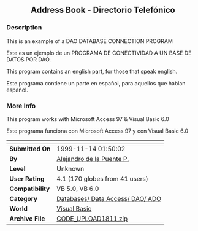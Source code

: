 ﻿<div align="center">

## Address Book \- Directorio Telefónico


</div>

### Description

This is an example of a DAO DATABASE CONNECTION PROGRAM

Este es un ejemplo de un PROGRAMA DE CONECTIVIDAD A UN BASE DE DATOS POR DAO.

This program contains an english part, for those that speak english.

Este programa contiene un parte en español, para aquellos que hablan español.
 
### More Info
 
This program works with Microsoft Access 97 & Visual Basic 6.0

Este programa funciona con Microsoft Access 97 y con Visual Basic 6.0


<span>             |<span>
---                |---
**Submitted On**   |1999-11-14 01:50:02
**By**             |[Alejandro de la Puente P\.](https://github.com/Planet-Source-Code/PSCIndex/blob/master/ByAuthor/alejandro-de-la-puente-p.md)
**Level**          |Unknown
**User Rating**    |4.1 (170 globes from 41 users)
**Compatibility**  |VB 5\.0, VB 6\.0
**Category**       |[Databases/ Data Access/ DAO/ ADO](https://github.com/Planet-Source-Code/PSCIndex/blob/master/ByCategory/databases-data-access-dao-ado__1-6.md)
**World**          |[Visual Basic](https://github.com/Planet-Source-Code/PSCIndex/blob/master/ByWorld/visual-basic.md)
**Archive File**   |[CODE\_UPLOAD1811\.zip](https://github.com/Planet-Source-Code/alejandro-de-la-puente-p-address-book-directorio-telef-nico__1-4451/archive/master.zip)









